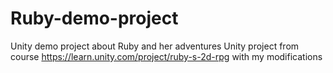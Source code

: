 # Ruby-demo-project
Unity demo project about Ruby and her adventures
Unity project from course https://learn.unity.com/project/ruby-s-2d-rpg with my modifications
